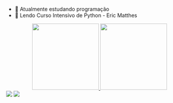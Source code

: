
- 🔭 Atualmente estudando programação
- 🌱 Lendo Curso Intensivo de Python - Eric Matthes

<div align="center">
  <a href="https://github.com/MarioVianna">
  <img height="180em" src="https://github-readme-stats.vercel.app/api?username=MarioVianna&show_icons=true&theme=dark&include_all_commits=true&count_private=true"/>
  <img height="180em" src="https://github-readme-stats.vercel.app/api/top-langs/?username=MarioVianna&layout=compact&langs_count=7&theme=dark"/>
</div>
  
  <div>
      <a href="https://www.linkedin.com/in/mario-vianna/" target="_blank"><img src="https://img.shields.io/badge/-LinkedIn-%230077B5?style=for-the-badge&logo=linkedin&logoColor=white" target="_blank"></a>
  <a href="https://twitter.com/MarioEdduardo" target="_blank"><img src="https://img.shields.io/badge/Twitter-1DA1F2?style=for-the-badge&logo=twitter&logoColor=white" target="_blank"></a> 
  </div>

 

